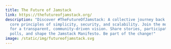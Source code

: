 ```yaml
---
title: The Future of Jamstack
link: https://thefutureofjamstack.org/
description: "Discover #TheFutureOfJamstack: A collective journey back to the
  core principles of simplicity, security, and scalability. Join the movement
  for a transparent, community-driven vision. Share stories, participate in
  polls, and shape the Jamstack Manifesto. Be part of the change!"
image: /static/img/futureofjamstack.svg
---
```

